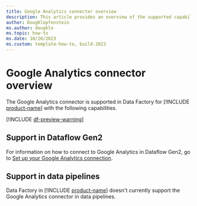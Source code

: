 ```yaml
---
title: Google Analytics connector overview
description: This article provides an overview of the supported capabilities of the Google Analytics connector.
author: DougKlopfenstein
ms.author: dougklo
ms.topic: how-to
ms.date: 10/20/2023
ms.custom: template-how-to, build-2023
---
```


# Google Analytics connector overview

The Google Analytics connector is supported in Data Factory for [!INCLUDE [product-name](../includes/product-name.md)] with the following capabilities.

[!INCLUDE [df-preview-warning](includes/data-factory-preview-warning.md)]

## Support in Dataflow Gen2

For information on how to connect to Google Analytics in Dataflow Gen2, go to [Set up your Google Analytics connection](connector-google-analytics.md).

## Support in data pipelines

Data Factory in [!INCLUDE [product-name](../includes/product-name.md)] doesn't currently support the Google Analytics connector in data pipelines.
